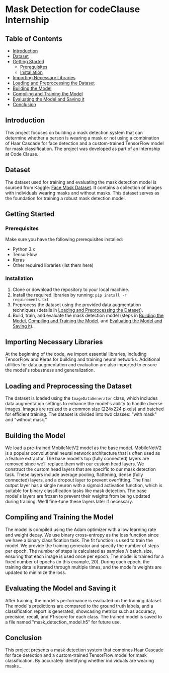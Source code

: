 # Mask Detection for codeClause Internship

## Table of Contents

- [Introduction](#introduction)
- [Dataset](#dataset)
- [Getting Started](#getting-started)
  - [Prerequisites](#prerequisites)
  - [Installation](#installation)
- [Importing Necessary Libraries](#importing-necessary-libraries)
- [Loading and Preprocessing the Dataset](#loading-and-preprocessing-the-dataset)
- [Building the Model](#building-the-model)
- [Compiling and Training the Model](#compiling-and-training-the-model)
- [Evaluating the Model and Saving it](#evaluating-the-model-and-saving-it)
- [Conclusion](#conclusion)

## Introduction

This project focuses on building a mask detection system that can determine whether a person is wearing a mask or not using a combination of Haar Cascade for face detection and a custom-trained TensorFlow model for mask classification. The project was developed as part of an internship at Code Clause.

## Dataset

The dataset used for training and evaluating the mask detection model is sourced from Kaggle: [Face Mask Dataset](https://www.kaggle.com/datasets/omkargurav/face-mask-dataset). It contains a collection of images with individuals wearing masks and without masks. This dataset serves as the foundation for training a robust mask detection model.

## Getting Started

### Prerequisites

Make sure you have the following prerequisites installed:

- Python 3.x
- TensorFlow
- Keras
- Other required libraries (list them here)

### Installation

1. Clone or download the repository to your local machine.
2. Install the required libraries by running: `pip install -r requirements.txt`
3. Preprocess the dataset using the provided data augmentation techniques (details in [Loading and Preprocessing the Dataset](#loading-and-preprocessing-the-dataset)).
4. Build, train, and evaluate the mask detection model (steps in [Building the Model](#building-the-model), [Compiling and Training the Model](#compiling-and-training-the-model), and [Evaluating the Model and Saving it](#evaluating-the-model-and-saving-it)).

## Importing Necessary Libraries

At the beginning of the code, we import essential libraries, including TensorFlow and Keras for building and training neural networks. Additional utilities for data augmentation and evaluation are also imported to ensure the model's robustness and generalization.

## Loading and Preprocessing the Dataset

The dataset is loaded using the `ImageDataGenerator` class, which includes data augmentation settings to enhance the model's ability to handle diverse images. Images are resized to a common size (224x224 pixels) and batched for efficient training. The dataset is divided into two classes: "with mask" and "without mask."

## Building the Model

We load a pre-trained MobileNetV2 model as the base model. MobileNetV2 is a popular convolutional neural network architecture that is often used as a feature extractor. The base model's top (fully connected) layers are removed since we'll replace them with our custom head layers. We construct the custom head layers that are specific to our mask detection task. These layers include average pooling, flattening, dense (fully connected) layers, and a dropout layer to prevent overfitting. The final output layer has a single neuron with a sigmoid activation function, which is suitable for binary classification tasks like mask detection. The base model's layers are frozen to prevent their weights from being updated during training. We'll fine-tune these layers later if necessary.

## Compiling and Training the Model

The model is compiled using the Adam optimizer with a low learning rate and weight decay. We use binary cross-entropy as the loss function since we have a binary classification task. The fit function is used to train the model. We provide the training generator and specify the number of steps per epoch. The number of steps is calculated as samples // batch_size, ensuring that each image is used once per epoch. The model is trained for a fixed number of epochs (in this example, 20). During each epoch, the training data is iterated through multiple times, and the model's weights are updated to minimize the loss.

## Evaluating the Model and Saving it

After training, the model's performance is evaluated on the training dataset. The model's predictions are compared to the ground truth labels, and a classification report is generated, showcasing metrics such as accuracy, precision, recall, and F1-score for each class. The trained model is saved to a file named "mask_detection_model.h5" for future use.

## Conclusion

This project presents a mask detection system that combines Haar Cascade for face detection and a custom-trained TensorFlow model for mask classification. By accurately identifying whether individuals are wearing masks...
